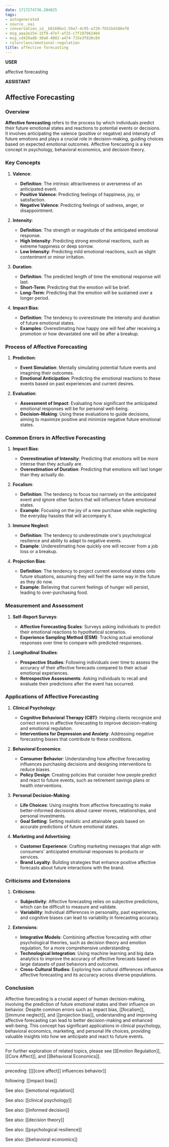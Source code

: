 ```yaml
---
date: 1717274736.204825
tags:
- autogenerated
- source__oai
- conversation_id__b6160be1-59a7-4c95-a728-fb51b4106ef8
- msg_aaa2e254-15f9-47e7-af25-c7f107062404
- msg_cd420ad8-30a0-4002-a474-715e3f820c89
- colorclass/emotional-regulation
title: affective forecasting
---
```


**USER**

affective forecasting


**ASSISTANT**

## Affective Forecasting

### Overview

**Affective forecasting** refers to the process by which individuals predict their future emotional states and reactions to potential events or decisions. It involves anticipating the valence (positive or negative) and intensity of future emotions and plays a crucial role in decision-making, guiding choices based on expected emotional outcomes. Affective forecasting is a key concept in psychology, behavioral economics, and decision theory.

### Key Concepts

1. **Valence**:
    - **Definition**: The intrinsic attractiveness or averseness of an anticipated event.
    - **Positive Valence**: Predicting feelings of happiness, joy, or satisfaction.
    - **Negative Valence**: Predicting feelings of sadness, anger, or disappointment.

2. **Intensity**:
    - **Definition**: The strength or magnitude of the anticipated emotional response.
    - **High Intensity**: Predicting strong emotional reactions, such as extreme happiness or deep sorrow.
    - **Low Intensity**: Predicting mild emotional reactions, such as slight contentment or minor irritation.

3. **Duration**:
    - **Definition**: The predicted length of time the emotional response will last.
    - **Short-Term**: Predicting that the emotion will be brief.
    - **Long-Term**: Predicting that the emotion will be sustained over a longer period.

4. **Impact Bias**:
    - **Definition**: The tendency to overestimate the intensity and duration of future emotional states.
    - **Examples**: Overestimating how happy one will feel after receiving a promotion or how devastated one will be after a breakup.

### Process of Affective Forecasting

1. **Prediction**:
    - **Event Simulation**: Mentally simulating potential future events and imagining their outcomes.
    - **Emotional Anticipation**: Predicting the emotional reactions to these events based on past experiences and current desires.

2. **Evaluation**:
    - **Assessment of Impact**: Evaluating how significant the anticipated emotional responses will be for personal well-being.
    - **Decision-Making**: Using these evaluations to guide decisions, aiming to maximize positive and minimize negative future emotional states.

### Common Errors in Affective Forecasting

1. **Impact Bias**:
    - **Overestimation of Intensity**: Predicting that emotions will be more intense than they actually are.
    - **Overestimation of Duration**: Predicting that emotions will last longer than they actually do.

2. **Focalism**:
    - **Definition**: The tendency to focus too narrowly on the anticipated event and ignore other factors that will influence future emotional states.
    - **Example**: Focusing on the joy of a new purchase while neglecting the everyday hassles that will accompany it.

3. **Immune Neglect**:
    - **Definition**: The tendency to underestimate one's psychological resilience and ability to adapt to negative events.
    - **Example**: Underestimating how quickly one will recover from a job loss or a breakup.

4. **Projection Bias**:
    - **Definition**: The tendency to project current emotional states onto future situations, assuming they will feel the same way in the future as they do now.
    - **Example**: Believing that current feelings of hunger will persist, leading to over-purchasing food.

### Measurement and Assessment

1. **Self-Report Surveys**:
    - **Affective Forecasting Scales**: Surveys asking individuals to predict their emotional reactions to hypothetical scenarios.
    - **Experience Sampling Method (ESM)**: Tracking actual emotional responses over time to compare with predicted responses.

2. **Longitudinal Studies**:
    - **Prospective Studies**: Following individuals over time to assess the accuracy of their affective forecasts compared to their actual emotional experiences.
    - **Retrospective Assessments**: Asking individuals to recall and evaluate their predictions after the event has occurred.

### Applications of Affective Forecasting

1. **Clinical Psychology**:
    - **Cognitive Behavioral Therapy (CBT)**: Helping clients recognize and correct errors in affective forecasting to improve decision-making and emotional regulation.
    - **Interventions for Depression and Anxiety**: Addressing negative forecasting biases that contribute to these conditions.

2. **Behavioral Economics**:
    - **Consumer Behavior**: Understanding how affective forecasting influences purchasing decisions and designing interventions to reduce biases.
    - **Policy Design**: Creating policies that consider how people predict and react to future events, such as retirement savings plans or health interventions.

3. **Personal Decision-Making**:
    - **Life Choices**: Using insights from affective forecasting to make better-informed decisions about career moves, relationships, and personal investments.
    - **Goal Setting**: Setting realistic and attainable goals based on accurate predictions of future emotional states.

4. **Marketing and Advertising**:
    - **Customer Experience**: Crafting marketing messages that align with consumers' anticipated emotional responses to products or services.
    - **Brand Loyalty**: Building strategies that enhance positive affective forecasts about future interactions with the brand.

### Criticisms and Extensions

1. **Criticisms**:
    - **Subjectivity**: Affective forecasting relies on subjective predictions, which can be difficult to measure and validate.
    - **Variability**: Individual differences in personality, past experiences, and cognitive biases can lead to variability in forecasting accuracy.

2. **Extensions**:
    - **Integrative Models**: Combining affective forecasting with other psychological theories, such as decision theory and emotion regulation, for a more comprehensive understanding.
    - **Technological Integration**: Using machine learning and big data analytics to improve the accuracy of affective forecasts based on large datasets of past behaviors and outcomes.
    - **Cross-Cultural Studies**: Exploring how cultural differences influence affective forecasting and its accuracy across diverse populations.

### Conclusion

Affective forecasting is a crucial aspect of human decision-making, involving the prediction of future emotional states and their influence on behavior. Despite common errors such as impact bias, [[focalism]], [[immune neglect]], and [[projection bias]], understanding and improving affective forecasting can lead to better decision-making and enhanced well-being. This concept has significant applications in clinical psychology, behavioral economics, marketing, and personal life choices, providing valuable insights into how we anticipate and react to future events.

---

For further exploration of related topics, please see [[Emotion Regulation]], [[Core Affect]], and [[Behavioral Economics]].


---

preceding: [[[[core affect]] influences behavior]]  


following: [[impact bias]]

See also: [[emotional regulation]]


See also: [[clinical psychology]]


See also: [[informed decision]]


See also: [[decision theory]]


See also: [[psychological resilience]]


See also: [[behavioral economics]]